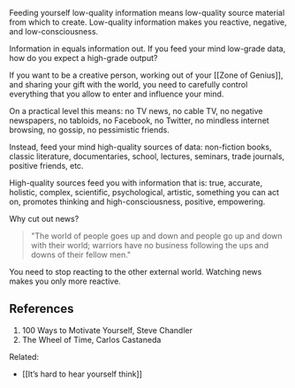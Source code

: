 Feeding yourself low-quality information means low-quality source material from which to create. Low-quality information makes you reactive, negative, and low-consciousness.

Information in equals information out. If you feed your mind low-grade data, how do you expect a high-grade output? 

If you want to be a creative person, working out of your [[Zone of Genius]], and sharing your gift with the world, you need to carefully control everything that you allow to enter and influence your mind. 

On a practical level this means: no TV news, no cable TV, no negative newspapers, no tabloids, no Facebook, no Twitter, no mindless internet browsing, no gossip, no pessimistic friends. 

Instead, feed your mind high-quality sources of data: non-fiction books, classic literature, documentaries, school, lectures, seminars, trade journals, positive friends, etc.

High-quality sources feed you with information that is: true, accurate, holistic, complex, scientific, psychological, artistic, something you can act on, promotes thinking and high-consciousness, positive, empowering.

Why cut out news?

> "The world of people goes up and down and people go up and down with their world; warriors have no business following the ups and downs of their fellow men."

You need to stop reacting to the other external world. Watching news makes you only more reactive.

## References

1. 100 Ways to Motivate Yourself, Steve Chandler
2. The Wheel of Time, Carlos Castaneda

Related: 

- [[It’s hard to hear yourself think]]
